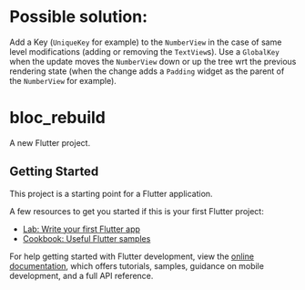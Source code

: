 # Possible solution:

Add a Key (`UniqueKey` for example) to the `NumberView` in the case of same level modifications (adding or removing the `TextView`s). Use a `GlobalKey` when the update moves the `NumberView` down or up the tree wrt the previous rendering state (when the change adds a `Padding` widget as the parent of the `NumberView` for example).

# bloc_rebuild

A new Flutter project.

## Getting Started

This project is a starting point for a Flutter application.

A few resources to get you started if this is your first Flutter project:

- [Lab: Write your first Flutter app](https://docs.flutter.dev/get-started/codelab)
- [Cookbook: Useful Flutter samples](https://docs.flutter.dev/cookbook)

For help getting started with Flutter development, view the
[online documentation](https://docs.flutter.dev/), which offers tutorials,
samples, guidance on mobile development, and a full API reference.
